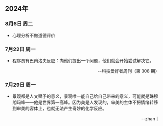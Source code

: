 ## 2024年

### 8月6日 周二
- 心理分析不做道德评价

### 7月22日 周一
- 程序员有巴甫洛夫反应：向他们提出一个问题，他们就会开始尝试解决它。
<p align="right" href="https://www.ruanyifeng.com/blog/2024/07/weekly-issue-309.html">--科技爱好者周刊（第 308 期）</p>

### 7月29日 周一
- 景观都是人文赋予的意义，景观唯一能自己给自己带来的意义，可能就是珠穆朗玛峰——他是世界第一高峰。因为美是人发现的，审美的主体不把情绪转移到审美的客体上，也就无法产生奇妙的化学反应。
<p align="right" href="https://space.bilibili.com/173469252">--zhan｜</p>
